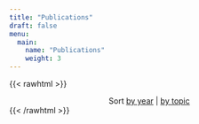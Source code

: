 ```yaml
---
title: "Publications"
draft: false
menu:
  main:
    name: "Publications"
    weight: 3
---
```


{{< rawhtml >}}
<div style="text-align:center;">
<span>
Sort <a href="./by-year/">by year</a> | <a href="./by-topic">by topic</a>
</span>
</div>
{{< /rawhtml >}}
